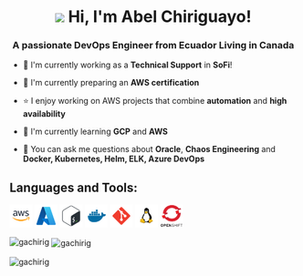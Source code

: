 <h1 align="center"><img src="https://raw.githubusercontent.com/iampavangandhi/iampavangandhi/master/gifs/Hi.gif" width="30px"> Hi, I'm Abel Chiriguayo!</h1>
<h3 align="center">A passionate DevOps Engineer from Ecuador Living in Canada</h3>

- 🏢 I'm currently working as a **Technical Support** in **SoFi**!
  
- 🌱 I'm currently preparing an **AWS certification**
  
- ⭐ I enjoy working on AWS projects that combine **automation** and **high availability**

- 🌱 I'm currently learning **GCP** and **AWS**
  
- 💬 You can ask me questions about **Oracle**, **Chaos Engineering** and **Docker, Kubernetes, Helm, ELK, Azure DevOps**

## Languages and Tools:
  <p align="left"> 
    <!--img src="img/ansible.svg" alt="ansible" width="40" height="40"/ Docker, Kubernetes, Helm, ELK, Azure DevOps -->
    <!--img src="img/terraform.svg" alt="terraform" width="40" height="40"/-->
    <img src="img/aws.png" alt="aws" width="40" height="40"/>
    <img src="img/azure.png" alt="azure" width="40" height="40"/> 
    <img src="img/bash.png" alt="bash" width="40" height="40"/> 
    <img src="img/docker.svg" alt="docker" width="40" height="40"/>
    <img src="img/git.png" alt="git" width="40" height="40"/> </a> 
    <!--img src="img/Kubernetes.png" alt="Kubernetes" width="40" height="40"/-->
    <img src="img/linux.png" alt="linux" width="40" height="40"/>
    <img src="img/OpenShift-LogoType.svg" alt="nginx" width="40" height="40"/></p>



<p><img align="left" src="https://github-readme-stats.vercel.app/api/top-langs?username=gachirig&show_icons=true&locale=en&layout=compact" alt="gachirig" /></p>

<p>&nbsp;<img align="center" src="https://github-readme-stats.vercel.app/api?username=gachirig&show_icons=true&locale=en" alt="gachirig" /></p>

<p><img align="center" src="https://github-readme-streak-stats.herokuapp.com/?user=gachirig&" alt="gachirig" /></p>


<!--
**gachirig/gachirig** is a ✨ _special_ ✨ repository because its `README.md` (this file) appears on your GitHub profile.

Here are some ideas to get you started:

- 🔭 I’m currently working on ...
- 🌱 I’m currently learning ...
- 👯 I’m looking to collaborate on ...
- 🤔 I’m looking for help with ...
- 💬 Ask me about ...
- 📫 How to reach me: ...
- 😄 Pronouns: ...
- ⚡ Fun fact: ...
-->
